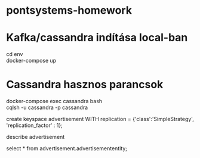 # pontsystems-homework

# Kafka/cassandra indítása local-ban
cd env  
docker-compose up

# Cassandra hasznos parancsok
docker-compose exec cassandra bash  
cqlsh -u cassandra -p cassandra  


create keyspace advertisement WITH replication = {'class':'SimpleStrategy', 'replication_factor' : 1};  

describe advertisement  

select * from advertisement.advertisemententity;
